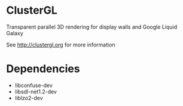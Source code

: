 ClusterGL
=========

Transparent parallel 3D rendering for display walls and Google Liquid Galaxy

See http://clustergl.org for more information

Dependencies
============

* libconfuse-dev
* libsdl-net1.2-dev
* liblzo2-dev